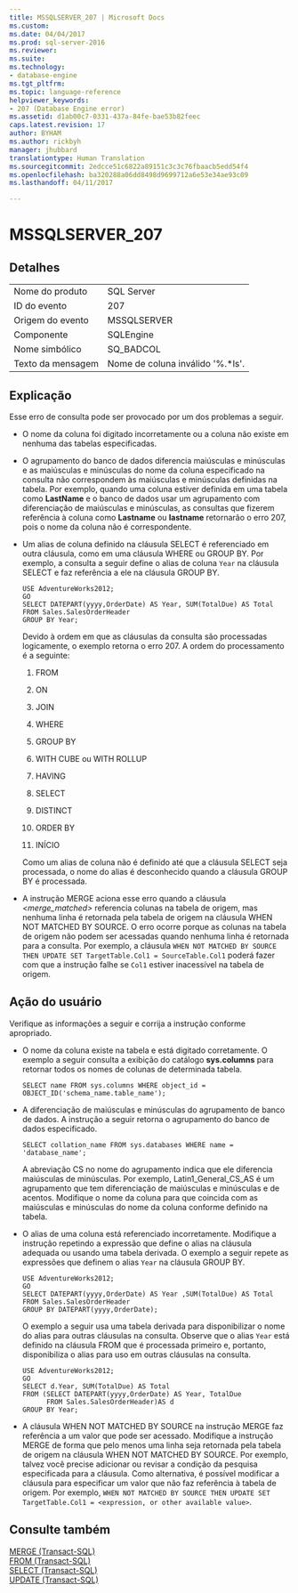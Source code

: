```yaml
---
title: MSSQLSERVER_207 | Microsoft Docs
ms.custom: 
ms.date: 04/04/2017
ms.prod: sql-server-2016
ms.reviewer: 
ms.suite: 
ms.technology:
- database-engine
ms.tgt_pltfrm: 
ms.topic: language-reference
helpviewer_keywords:
- 207 (Database Engine error)
ms.assetid: d1ab00c7-0331-437a-84fe-bae53b82feec
caps.latest.revision: 17
author: BYHAM
ms.author: rickbyh
manager: jhubbard
translationtype: Human Translation
ms.sourcegitcommit: 2edcce51c6822a89151c3c3c76fbaacb5edd54f4
ms.openlocfilehash: ba320288a06dd8498d9699712a6e53e34ae93c09
ms.lasthandoff: 04/11/2017

---
```

# <a name="mssqlserver207"></a>MSSQLSERVER_207
  
## <a name="details"></a>Detalhes  
  
|||  
|-|-|  
|Nome do produto|SQL Server|  
|ID do evento|207|  
|Origem do evento|MSSQLSERVER|  
|Componente|SQLEngine|  
|Nome simbólico|SQ_BADCOL|  
|Texto da mensagem|Nome de coluna inválido '%.*ls'.|  
  
## <a name="explanation"></a>Explicação  
Esse erro de consulta pode ser provocado por um dos problemas a seguir.  
  
-   O nome da coluna foi digitado incorretamente ou a coluna não existe em nenhuma das tabelas especificadas.  
  
-   O agrupamento do banco de dados diferencia maiúsculas e minúsculas e as maiúsculas e minúsculas do nome da coluna especificado na consulta não correspondem às maiúsculas e minúsculas definidas na tabela. Por exemplo, quando uma coluna estiver definida em uma tabela como **LastName** e o banco de dados usar um agrupamento com diferenciação de maiúsculas e minúsculas, as consultas que fizerem referência à coluna como **Lastname** ou **lastname** retornarão o erro 207, pois o nome da coluna não é correspondente.  
  
-   Um alias de coluna definido na cláusula SELECT é referenciado em outra cláusula, como em uma cláusula WHERE ou GROUP BY. Por exemplo, a consulta a seguir define o alias de coluna `Year` na cláusula SELECT e faz referência a ele na cláusula GROUP BY.  
  
    ```  
    USE AdventureWorks2012;  
    GO  
    SELECT DATEPART(yyyy,OrderDate) AS Year, SUM(TotalDue) AS Total  
    FROM Sales.SalesOrderHeader  
    GROUP BY Year;  
    ```  
  
    Devido à ordem em que as cláusulas da consulta são processadas logicamente, o exemplo retorna o erro 207. A ordem do processamento é a seguinte:  
  
    1.  FROM  
  
    2.  ON  
  
    3.  JOIN  
  
    4.  WHERE  
  
    5.  GROUP BY  
  
    6.  WITH CUBE ou WITH ROLLUP  
  
    7.  HAVING  
  
    8.  SELECT  
  
    9. DISTINCT  
  
    10. ORDER BY  
  
    11. INÍCIO  
  
    Como um alias de coluna não é definido até que a cláusula SELECT seja processada, o nome do alias é desconhecido quando a cláusula GROUP BY é processada.  
  
-   A instrução MERGE aciona esse erro quando a cláusula *<merge_matched>* referencia colunas na tabela de origem, mas nenhuma linha é retornada pela tabela de origem na cláusula WHEN NOT MATCHED BY SOURCE. O erro ocorre porque as colunas na tabela de origem não podem ser acessadas quando nenhuma linha é retornada para a consulta. Por exemplo, a cláusula `WHEN NOT MATCHED BY SOURCE THEN UPDATE SET TargetTable.Col1 = SourceTable.Col1` poderá fazer com que a instrução falhe se `Col1` estiver inacessível na tabela de origem.  
  
## <a name="user-action"></a>Ação do usuário  
Verifique as informações a seguir e corrija a instrução conforme apropriado.  
  
-   O nome da coluna existe na tabela e está digitado corretamente. O exemplo a seguir consulta a exibição do catálogo **sys.columns** para retornar todos os nomes de colunas de determinada tabela.  
  
    ```  
    SELECT name FROM sys.columns WHERE object_id = OBJECT_ID('schema_name.table_name');  
    ```  
  
-   A diferenciação de maiúsculas e minúsculas do agrupamento de banco de dados. A instrução a seguir retorna o agrupamento do banco de dados especificado.  
  
    ```  
    SELECT collation_name FROM sys.databases WHERE name = 'database_name';  
    ```  
  
    A abreviação CS no nome do agrupamento indica que ele diferencia maiúsculas de minúsculas. Por exemplo, Latin1_General_CS_AS é um agrupamento que tem diferenciação de maiúsculas e minúsculas e de acentos. Modifique o nome da coluna para que coincida com as maiúsculas e minúsculas do nome da coluna conforme definido na tabela.  
  
-   O alias de uma coluna está referenciado incorretamente. Modifique a instrução repetindo a expressão que define o alias na cláusula adequada ou usando uma tabela derivada. O exemplo a seguir repete as expressões que definem o alias `Year` na cláusula GROUP BY.  
  
    ```  
    USE AdventureWorks2012;  
    GO  
    SELECT DATEPART(yyyy,OrderDate) AS Year ,SUM(TotalDue) AS Total  
    FROM Sales.SalesOrderHeader  
    GROUP BY DATEPART(yyyy,OrderDate);  
    ```  
  
    O exemplo a seguir usa uma tabela derivada para disponibilizar o nome do alias para outras cláusulas na consulta. Observe que o alias `Year` está definido na cláusula FROM que é processada primeiro e, portanto, disponibiliza o alias para uso em outras cláusulas na consulta.  
  
    ```  
    USE AdventureWorks2012;  
    GO  
    SELECT d.Year, SUM(TotalDue) AS Total  
    FROM (SELECT DATEPART(yyyy,OrderDate) AS Year, TotalDue  
          FROM Sales.SalesOrderHeader)AS d  
    GROUP BY Year;  
    ```  
  
-   A cláusula WHEN NOT MATCHED BY SOURCE na instrução MERGE faz referência a um valor que pode ser acessado. Modifique a instrução MERGE de forma que pelo menos uma linha seja retornada pela tabela de origem na cláusula WHEN NOT MATCHED BY SOURCE. Por exemplo, talvez você precise adicionar ou revisar a condição da pesquisa especificada para a cláusula. Como alternativa, é possível modificar a cláusula para especificar um valor que não faz referência à tabela de origem. Por exemplo, `WHEN NOT MATCHED BY SOURCE THEN UPDATE SET TargetTable.Col1 = <expression, or other available value>`.  
  
## <a name="see-also"></a>Consulte também  
[MERGE &#40;Transact-SQL&#41;](~/t-sql/statements/merge-transact-sql.md)  
[FROM &#40;Transact-SQL&#41;](~/t-sql/queries/from-transact-sql.md)  
[SELECT &#40;Transact-SQL&#41;](~/t-sql/queries/select-transact-sql.md)  
[UPDATE &#40;Transact-SQL&#41;](~/t-sql/queries/update-transact-sql.md)  
  


